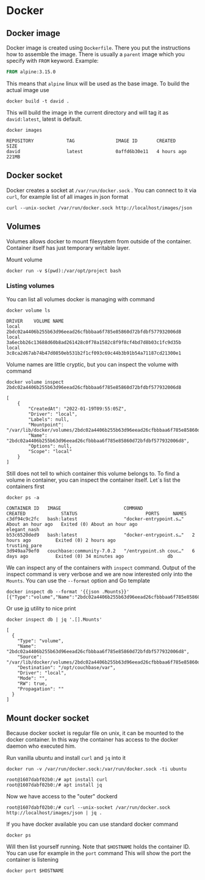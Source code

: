 # Docker

## Docker image
Docker image is created using `Dockerfile`. There you put the instructions how to assemble
the image. There is usually a `parent` image which you specify with `FROM` keyword.
Example:

```dockerfile
FROM alpine:3.15.0
```

This means that `alpine` linux will be used as the base image. To build the actual 
image use
```shell
docker build -t david .
```
This will build the image in the current directory and will tag it
as `david:latest`, latest is default.

```shell
docker images

REPOSITORY            TAG               IMAGE ID       CREATED         SIZE
david                 latest            0affd6b30e11   4 hours ago     221MB
```

## Docker socket
Docker creates a socket at `/var/run/docker.sock` . You can connect to it
via `curl`, for example list of all images in json format

```shell
curl --unix-socket /var/run/docker.sock http://localhost/images/json
```

## Volumes
Volumes allows docker to mount filesystem from outside of the container.
Container itself has just temporary writable layer.

Mount volume
```shell
docker run -v $(pwd):/var/opt/project bash 
```

### Listing volumes
You can list all volumes docker is managing with 
command 
```shell
docker volume ls

DRIVER    VOLUME NAME
local     2bdc02a4406b255b63d96eead26cfbbbaa6f785e85860d72bfdbf577932006d8
local     3a6ecbb26c13688d60b8ad261428c0f78a1582c8f9f8cf4bd7d8b03c1fc9d35b
local     3c8ca2d67ab74b47d0850eb531b2f1cf093c69c44b3b91b54a71187cd21300e1
```

Volume names are little cryptic, but you can inspect the 
volume with command

```shell
docker volume inspect 2bdc02a4406b255b63d96eead26cfbbbaa6f785e85860d72bfdbf577932006d8

[
    {
        "CreatedAt": "2022-01-19T09:55:05Z",
        "Driver": "local",
        "Labels": null,
        "Mountpoint": "/var/lib/docker/volumes/2bdc02a4406b255b63d96eead26cfbbbaa6f785e85860d72bfdbf577932006d8/_data",
        "Name": "2bdc02a4406b255b63d96eead26cfbbbaa6f785e85860d72bfdbf577932006d8",
        "Options": null,
        "Scope": "local"
    }
]
```
Still does not tell to which container this volume belongs to.
To find a volume in container, you can inspect the container itself.
Let`s list the containers first

```shell
docker ps -a

CONTAINER ID   IMAGE                       COMMAND                  CREATED             STATUS                         PORTS     NAMES
c3df94c9c2fc   bash:latest                 "docker-entrypoint.s…"   About an hour ago   Exited (0) About an hour ago             elegant_nash
b53c6520ded9   bash:latest                 "docker-entrypoint.s…"   2 hours ago         Exited (0) 2 hours ago                   trusting_pare
3d949aa79ef0   couchbase:community-7.0.2   "/entrypoint.sh couc…"   6 days ago          Exited (0) 34 minutes ago                db
```

We can inspect any of the containers with `inspect` command.
Output of the inspect command is very verbose and we are now interested
only into the `Mounts`. You can use the `--format` option and
Go template

```shell
docker inspect db --format '{{json .Mounts}}'          
[{"Type":"volume","Name":"2bdc02a4406b255b63d96eead26cfbbbaa6f785e85860d72bfdbf577932006d8","Source":"/var/lib/docker/volumes/2bdc02a4406b255b63d96eead26cfbbbaa6f785e85860d72bfdbf577932006d8/_data","Destination":"/opt/couchbase/var","Driver":"local","Mode":"","RW":true,"Propagation":""}]
```

Or use [jq](https://stedolan.github.io/jq/) utility to nice print

```shell
docker inspect db | jq '.[].Mounts' 

[
  {
    "Type": "volume",
    "Name": "2bdc02a4406b255b63d96eead26cfbbbaa6f785e85860d72bfdbf577932006d8",
    "Source": "/var/lib/docker/volumes/2bdc02a4406b255b63d96eead26cfbbbaa6f785e85860d72bfdbf577932006d8/_data",
    "Destination": "/opt/couchbase/var",
    "Driver": "local",
    "Mode": "",
    "RW": true,
    "Propagation": ""
  }
]
```

## Mount docker socket
Because docker socket is regular file on unix, it can be
mounted to the docker container. In this way the container has
access to the docker daemon who executed him.

Run vanilla ubuntu and install `curl` and `jq` into it
```shell
docker run -v /var/run/docker.sock:/var/run/docker.sock -ti ubuntu

root@1607dabf02b0:/# apt install curl
root@1607dabf02b0:/# apt install jq
```
Now we have access to the "outer" dockerd

```shell
root@1607dabf02b0:/# curl --unix-socket /var/run/docker.sock http://localhost/images/json | jq .
```

If you have docker available you can use standard docker command
```shell
docker ps
```
Will then list yourself running. Note that `$HOSTNAME` holds the container ID.
You can use for example in the `port` command
This will show the port the container is listening

```shell
docker port $HOSTNAME
```
